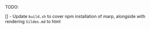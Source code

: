 TODO:

[] - Update `build.sh` to cover npm installation of marp, alongside with rendering `Sildes.md` to html